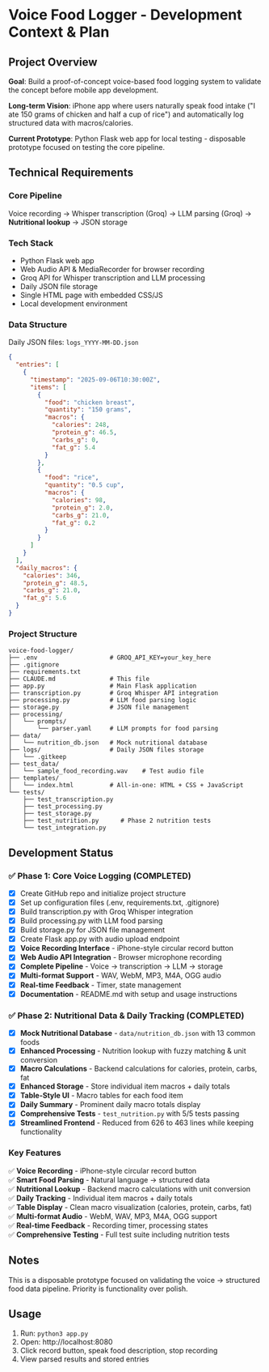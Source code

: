 # Voice Food Logger - Development Context & Plan

## Project Overview
**Goal**: Build a proof-of-concept voice-based food logging system to validate the concept before mobile app development.

**Long-term Vision**: iPhone app where users naturally speak food intake ("I ate 150 grams of chicken and half a cup of rice") and automatically log structured data with macros/calories.

**Current Prototype**: Python Flask web app for local testing - disposable prototype focused on testing the core pipeline.

## Technical Requirements

### Core Pipeline
Voice recording → Whisper transcription (Groq) → LLM parsing (Groq) → **Nutritional lookup** → JSON storage

### Tech Stack
- Python Flask web app
- Web Audio API & MediaRecorder for browser recording
- Groq API for Whisper transcription and LLM processing
- Daily JSON file storage
- Single HTML page with embedded CSS/JS
- Local development environment

### Data Structure
Daily JSON files: `logs_YYYY-MM-DD.json`
```json
{
  "entries": [
    {
      "timestamp": "2025-09-06T10:30:00Z",
      "items": [
        {
          "food": "chicken breast",
          "quantity": "150 grams",
          "macros": {
            "calories": 248,
            "protein_g": 46.5,
            "carbs_g": 0,
            "fat_g": 5.4
          }
        },
        {
          "food": "rice", 
          "quantity": "0.5 cup",
          "macros": {
            "calories": 98,
            "protein_g": 2.0,
            "carbs_g": 21.0,
            "fat_g": 0.2
          }
        }
      ]
    }
  ],
  "daily_macros": {
    "calories": 346,
    "protein_g": 48.5,
    "carbs_g": 21.0,
    "fat_g": 5.6
  }
}
```

### Project Structure
```
voice-food-logger/
├── .env                    # GROQ_API_KEY=your_key_here
├── .gitignore
├── requirements.txt
├── CLAUDE.md               # This file
├── app.py                  # Main Flask application
├── transcription.py        # Groq Whisper API integration
├── processing.py           # LLM food parsing logic
├── storage.py              # JSON file management
├── processing/
│   └── prompts/
│       └── parser.yaml     # LLM prompts for food parsing
├── data/
│   └── nutrition_db.json   # Mock nutritional database
├── logs/                   # Daily JSON files storage
│   └── .gitkeep
├── test_data/
│   └── sample_food_recording.wav    # Test audio file
├── templates/
│   └── index.html          # All-in-one: HTML + CSS + JavaScript
└── tests/
    ├── test_transcription.py
    ├── test_processing.py
    ├── test_storage.py
    ├── test_nutrition.py      # Phase 2 nutrition tests
    └── test_integration.py
```

## Development Status

### ✅ Phase 1: Core Voice Logging (COMPLETED)
- [x] Create GitHub repo and initialize project structure
- [x] Set up configuration files (.env, requirements.txt, .gitignore)
- [x] Build transcription.py with Groq Whisper integration
- [x] Build processing.py with LLM food parsing
- [x] Build storage.py for JSON file management
- [x] Create Flask app.py with audio upload endpoint
- [x] **Voice Recording Interface** - iPhone-style circular record button
- [x] **Web Audio API Integration** - Browser microphone recording
- [x] **Complete Pipeline** - Voice → transcription → LLM → storage
- [x] **Multi-format Support** - WAV, WebM, MP3, M4A, OGG audio
- [x] **Real-time Feedback** - Timer, state management
- [x] **Documentation** - README.md with setup and usage instructions

### ✅ Phase 2: Nutritional Data & Daily Tracking (COMPLETED)
- [x] **Mock Nutritional Database** - `data/nutrition_db.json` with 13 common foods
- [x] **Enhanced Processing** - Nutrition lookup with fuzzy matching & unit conversion
- [x] **Macro Calculations** - Backend calculations for calories, protein, carbs, fat
- [x] **Enhanced Storage** - Store individual item macros + daily totals
- [x] **Table-Style UI** - Macro tables for each food item
- [x] **Daily Summary** - Prominent daily macro totals display
- [x] **Comprehensive Tests** - `test_nutrition.py` with 5/5 tests passing
- [x] **Streamlined Frontend** - Reduced from 626 to 463 lines while keeping functionality

### Key Features
✅ **Voice Recording** - iPhone-style circular record button  
✅ **Smart Food Parsing** - Natural language → structured data  
✅ **Nutritional Lookup** - Backend macro calculations with unit conversion  
✅ **Daily Tracking** - Individual item macros + daily totals  
✅ **Table Display** - Clean macro visualization (calories, protein, carbs, fat)  
✅ **Multi-format Audio** - WebM, WAV, MP3, M4A, OGG support  
✅ **Real-time Feedback** - Recording timer, processing states  
✅ **Comprehensive Testing** - Full test suite including nutrition tests

## Notes
This is a disposable prototype focused on validating the voice → structured food data pipeline. Priority is functionality over polish.

## Usage
1. Run: `python3 app.py`
2. Open: http://localhost:8080  
3. Click record button, speak food description, stop recording
4. View parsed results and stored entries
